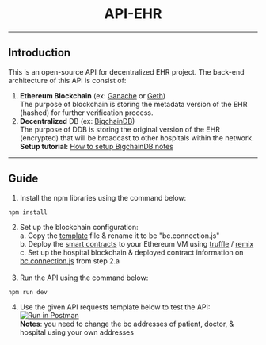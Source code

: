 # <center>API-EHR</center>

---
## Introduction
This is an open-source API for decentralized EHR project.
The back-end architecture of this API is consist of:
1. **Ethereum Blockchain** (ex: [Ganache](https://trufflesuite.com/ganache/) or [Geth](https://geth.ethereum.org/))
    <br>The purpose of blockchain is storing the metadata version of the EHR (hashed) for further verification process.
2. **Decentralized** DB (ex: [BigchainDB](http://docs.bigchaindb.com/en/latest/index.html))
    <br>The purpose of DDB  is storing the original version of the EHR (encrypted) that will be broadcast to other
    hospitals within the network.
    <br>**Setup tutorial:** [How to setup BigchainDB notes](https://hackmd.io/@ianjoseph/rymPOjn15)

---
## Guide
1. Install the npm libraries using the command below:
```
npm install
```
2. Set up the blockchain configuration:
<br>a. Copy the [template](blockchain/template.bc.connection.js) file & rename it to be "bc.connection.js"
<br>b. Deploy the [smart contracts](blockchain/smart-contracts/contracts) to your Ethereum VM using 
[truffle](https://trufflesuite.com/truffle/) / [remix](http://remix.ethereum.org/) 
<br>c. Set up the hospital blockchain & deployed contract information on [bc.connection.js](blockchain/bc.connection.js)
from step 2.a
<br><br>
3. Run the API using the command below:
```
npm run dev
```
4. Use the given API requests template below to test the API:
    <br>[![Run in Postman](https://run.pstmn.io/button.svg)](https://app.getpostman.com/run-collection/10544427-03fab442-76c2-48fb-8b08-ab3443c73d5a?action=collection%2Ffork&collection-url=entityId%3D10544427-03fab442-76c2-48fb-8b08-ab3443c73d5a%26entityType%3Dcollection%26workspaceId%3D637062c5-eebc-4bb5-b531-564c71e30f6a)
    <br>**Notes**: you need to change the bc addresses of patient, doctor, & hospital using your own addresses
